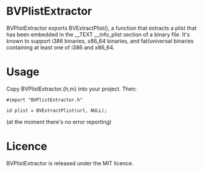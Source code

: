 # BVPlistExtractor

BVPlistExtractor exports BVExtractPlist(), a function that extracts a plist
that has been embedded in the \__TEXT __info_plist section of a binary file.
It's known to support i386 binaries, x86_64 binaries, and fat/universal
binaries containing at least one of i386 and x86_64.

# Usage

Copy BVPlistExtractor.{h,m} into your project. Then:

    #import "BVPlistExtractor.h"

    id plist = BVExtractPlist(url, NULL);

(at the moment there's no error reporting)

# Licence

BVPlistExtractor is released under the MIT licence.
